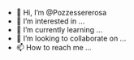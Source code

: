 - 👋 Hi, I’m @Pozzessererosa
- 👀 I’m interested in ...
- 🌱 I’m currently learning ...
- 💞️ I’m looking to collaborate on ...
- 📫 How to reach me ...

<!---
Pozzessererosa/Pozzessererosa is a ✨ special ✨ repository because its `README.md` (this file) appears on your GitHub profile.
You can click the Preview link to take a look at your changes.
--->
